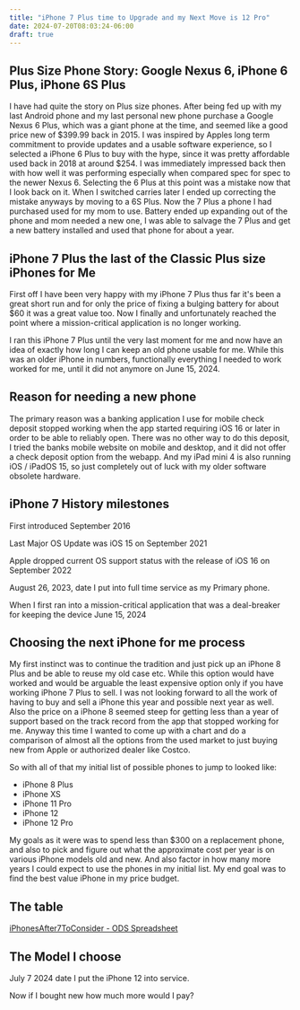 ```yaml
---
title: "iPhone 7 Plus time to Upgrade and my Next Move is 12 Pro"
date: 2024-07-20T08:03:24-06:00
draft: true
---
```


## Plus Size Phone Story: Google Nexus 6, iPhone 6 Plus, iPhone 6S Plus
I have had quite the story on Plus size phones. After being fed up with my last Android phone and my last personal new phone purchase a Google Nexus 6 Plus, which was a giant phone at the time, and seemed like a good price new of $399.99 back in 2015. I was inspired by Apples long term commitment to provide updates and a usable software experience, so I selected a iPhone 6 Plus to buy with the hype, since it was pretty affordable used back in 2018 at around $254. I was immediately impressed back then with how well it was performing especially when compared spec for spec to the newer Nexus 6. Selecting the 6 Plus at this point was a mistake now that I look back on it. When I switched carries later I ended up correcting the mistake anyways by moving to a 6S Plus. Now the 7 Plus a phone I had purchased used for my mom to use. Battery ended up expanding out of the phone and mom needed a new one, I was able to salvage the 7 Plus and get a new battery installed and used that phone for about a year. 

## iPhone 7 Plus the last of the Classic Plus size iPhones for Me

First off I have been very happy with my iPhone 7 Plus thus far it's been a great short run and for only the price of fixing a bulging battery for about $60 it was a great value too. Now I finally and unfortunately reached the point where a mission-critical application is no longer working.

I ran this iPhone 7 Plus until the very last moment for me and now have an idea of exactly how long I can keep an old phone usable for me. While this was an older iPhone in numbers, functionally everything I needed to work worked for me, until it did not anymore on June 15, 2024.

## Reason for needing a new phone

The primary reason was a banking application I use for mobile check deposit stopped working when the app started requiring iOS 16 or later in order to be able to reliably open. There was no other way to do this deposit, I tried the banks mobile website on mobile and desktop, and it did not offer a check deposit option from the webapp. And my iPad mini 4 is also running iOS / iPadOS 15, so just completely out of luck with my older software obsolete hardware.

## iPhone 7 History milestones 

First introduced September 2016

Last Major OS Update was iOS 15 on September 2021

Apple dropped current OS support status with the release of iOS 16 on September 2022

August 26, 2023, date I put into full time service as my Primary phone.

When I first ran into a mission-critical application that was a deal-breaker for keeping the device June 15, 2024

## Choosing the next iPhone for me process

My first instinct was to continue the tradition and just pick up an iPhone 8 Plus and be able to reuse my old case etc. While this option would have worked and would be arguable the least expensive option only if you have working iPhone 7 Plus to sell. I was not looking forward to all the work of having to buy and sell a iPhone this year and possible next year as well. Also the price on a iPhone 8 seemed steep for getting less than a year of support based on the track record from the app that stopped working for me. Anyway this time I wanted to come up with a chart and do a comparison of almost all the options from the used market to just buying new from Apple or authorized dealer like Costco.

So with all of that my initial list of possible phones to jump to looked like:

- iPhone 8 Plus
- iPhone XS
- iPhone 11 Pro
- iPhone 12
- iPhone 12 Pro

My goals as it were was to spend less than $300 on a replacement phone, and also to pick and figure out what the approximate cost per year is on various iPhone models old and new. And also factor in how many more years I could expect to use the phones in my initial list. My end goal was to find the best value iPhone in my price budget.

## The table 
[iPhonesAfter7ToConsider - ODS Spreadsheet](iPhonesAfter7NextMove.ods)

## The Model I choose 

July 7 2024 date I put the iPhone 12 into service.

Now if I bought new how much more would I pay?